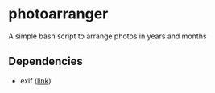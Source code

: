 # photoarranger
A simple bash script to arrange photos in years and months
## Dependencies
- exif ([link](https://sourceforge.net/projects/libexif/))
